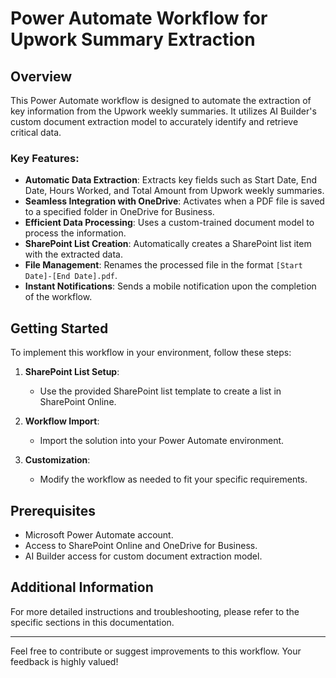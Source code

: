 # Power Automate Workflow for Upwork Summary Extraction

## Overview
This Power Automate workflow is designed to automate the extraction of key information from the Upwork weekly summaries. It utilizes AI Builder's custom document extraction model to accurately identify and retrieve critical data.

### Key Features:
- **Automatic Data Extraction**: Extracts key fields such as Start Date, End Date, Hours Worked, and Total Amount from Upwork weekly summaries.
- **Seamless Integration with OneDrive**: Activates when a PDF file is saved to a specified folder in OneDrive for Business.
- **Efficient Data Processing**: Uses a custom-trained document model to process the information.
- **SharePoint List Creation**: Automatically creates a SharePoint list item with the extracted data.
- **File Management**: Renames the processed file in the format `[Start Date]-[End Date].pdf`.
- **Instant Notifications**: Sends a mobile notification upon the completion of the workflow.

## Getting Started
To implement this workflow in your environment, follow these steps:

1. **SharePoint List Setup**:
   - Use the provided SharePoint list template to create a list in SharePoint Online.

2. **Workflow Import**:
   - Import the solution into your Power Automate environment.

3. **Customization**:
   - Modify the workflow as needed to fit your specific requirements.

## Prerequisites
- Microsoft Power Automate account.
- Access to SharePoint Online and OneDrive for Business.
- AI Builder access for custom document extraction model.

## Additional Information
For more detailed instructions and troubleshooting, please refer to the specific sections in this documentation.

---

Feel free to contribute or suggest improvements to this workflow. Your feedback is highly valued!

